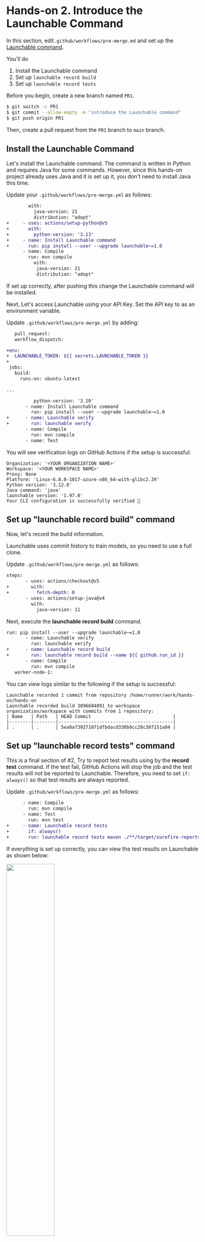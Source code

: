 # Hands-on 2. Introduce the Launchable Command

In this section, edit`.github/workflows/pre-merge.md` and set up the [Launchable command](https://www.launchableinc.com/docs/resources/cli-reference/).

You'll do

1. Install the Launchable command
1. Set up `launchable record build`
1. Set up `launchable record tests`

Before you begin, create a new branch named `PR1`.

```sh
$ git switch -c PR1
$ git commit --allow-empty -m "introduce the Launchable command"
$ git push origin PR1
```

 Then, create a pull request from the `PR1` branch to `main` branch.

## Install the Launchable Command

Let's install the Launchable command. The command is written in Python and requires Java for some commands. However, since this hands-on project already uses Java and it is set up it, you don't need to install Java this time.

Update your `.github/workflows/pre-merge.yml` as follows:
```diff
        with:
          java-version: 21
          distribution: "adopt"
+     - uses: actions/setup-python@v5
+       with:
+         python-version: '3.13'
+     - name: Install Launchable command
+       run: pip install --user --upgrade launchable~=1.0
      - name: Compile
        run: mvn compile
          with:
           java-version: 21
           distribution: "adopt"
```

If set up correctly, after pushing this change the Launchable command will be installed.

Next, Let's access Launchable using your API Key. Set the API key to as an environment variable.

Update `.github/workflows/pre-merge.yml` by adding:
```diff
   pull_request:
   workflow_dispatch:

+env:
+  LAUNCHABLE_TOKEN: ${{ secrets.LAUNCHABLE_TOKEN }}
+
 jobs:
   build:
     runs-on: ubuntu-latest

...

          python-version: '3.10'
       - name: Install Launchable command
         run: pip install --user --upgrade launchable~=1.0
+      - name: Launchable verify
+        run: launchable verify
       - name: Compile
         run: mvn compile
       - name: Test
```

You will see verification logs on GitHub Actions if the setup is successful:

```
Organization: '<YOUR ORGANIZATION NAME>'
Workspace: '<YOUR WORKSPACE NAME>'
Proxy: None
Platform: 'Linux-6.8.0-1017-azure-x86_64-with-glibc2.39'
Python version: '3.12.8'
Java command: 'java'
launchable version: '1.97.0'
Your CLI configuration is successfully verified 🎉
```

## Set up "launchable record build" command

Now, let's record the build information.

Launchable uses commit history to train models, so you need to use a full clone.

Update `.github/workflows/pre-merge.yml` as follows:
```diff
steps:
       - uses: actions/checkout@v5
+        with:
+          fetch-depth: 0
       - uses: actions/setup-java@v4
         with:
           java-version: 11
```

Next, execute the **launchable record build** command.

```diff
run: pip install --user --upgrade launchable~=1.0
       - name: Launchable verify
         run: launchable verify
+      - name: Launchable record build
+        run: launchable record build --name ${{ github.run_id }}
       - name: Compile
         run: mvn compile
   worker-node-1:
```

You can view logs similar to the following if the setup is successful:

```
Launchable recorded 1 commit from repository /home/runner/work/hands-on/hands-on
Launchable recorded build 3096604891 to workspace organization/workspace with commits from 1 repository:
| Name   | Path   | HEAD Commit                              |
|--------|--------|------------------------------------------|
| .      | .      | 5ea0a739271071dfbdacd330b0cc28c307151a04 |
```

## Set up "launchable record tests" command

This is a final section of #2, Try to report test results using by the **record test** command.
If the test fail, GitHub Actions will stop the job and the test results will not be reported to Launchable. Therefore, you need to set `if: always()` so that  test results are always reported.

Update `.github/workflows/pre-merge.yml` as follows:
```diff
      - name: Compile
        run: mvn compile
      - name: Test
        run: mvn test
+     - name: Launchable record tests
+       if: always()
+       run: launchable record tests maven ./**/target/surefire-reports
```

If everything is set up correctly, you can view the test results on Launchable as shown below:

<img src="https://github.com/user-attachments/assets/f83dd1e6-bf9e-4091-964c-da665ffd764d" width="50%">

If you have could confirmed the test result, merge this branch to main.

___

Prev: [Hands-on 1](HANDSON1.md)
Next: [Hands-on 3](HANDSON3.md)



